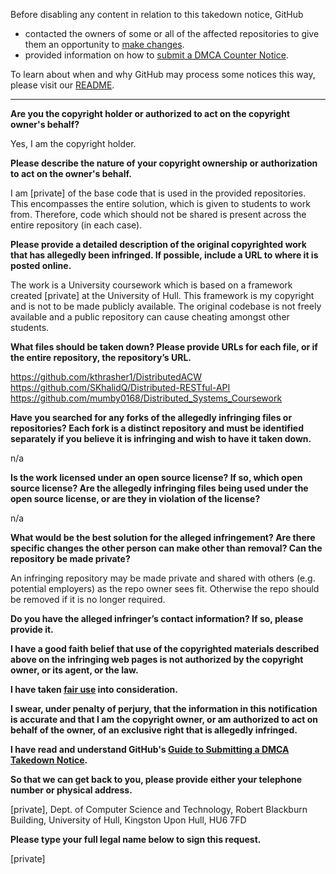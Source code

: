Before disabling any content in relation to this takedown notice, GitHub
- contacted the owners of some or all of the affected repositories to give them an opportunity to [make changes](https://docs.github.com/en/github/site-policy/dmca-takedown-policy#a-how-does-this-actually-work).
- provided information on how to [submit a DMCA Counter Notice](https://docs.github.com/en/articles/guide-to-submitting-a-dmca-counter-notice).

To learn about when and why GitHub may process some notices this way, please visit our [README](https://github.com/github/dmca/blob/master/README.md).

---

**Are you the copyright holder or authorized to act on the copyright owner's behalf?**

Yes, I am the copyright holder.

**Please describe the nature of your copyright ownership or authorization to act on the owner's behalf.**

I am [private] of the base code that is used in the provided repositories.  
This encompasses the entire solution, which is given to students to work from. Therefore, code which should not be shared is present across the entire repository (in each case).

**Please provide a detailed description of the original copyrighted work that has allegedly been infringed. If possible, include a URL to where it is posted online.**

The work is a University coursework which is based on a framework created [private] at the University of Hull. This framework is my copyright and is not to be made publicly available. The original codebase is not freely available and a public repository can cause cheating amongst other students.

**What files should be taken down? Please provide URLs for each file, or if the entire repository, the repository’s URL.**

https://github.com/kthrasher1/DistributedACW  
https://github.com/SKhalidQ/Distributed-RESTful-API  
https://github.com/mumby0168/Distributed_Systems_Coursework

**Have you searched for any forks of the allegedly infringing files or repositories? Each fork is a distinct repository and must be identified separately if you believe it is infringing and wish to have it taken down.**

n/a

**Is the work licensed under an open source license? If so, which open source license? Are the allegedly infringing files being used under the open source license, or are they in violation of the license?**

n/a

**What would be the best solution for the alleged infringement? Are there specific changes the other person can make other than removal? Can the repository be made private?**

An infringing repository may be made private and shared with others (e.g. potential employers) as the repo owner sees fit. Otherwise the repo should be removed if it is no longer required.

**Do you have the alleged infringer’s contact information? If so, please provide it.**

**I have a good faith belief that use of the copyrighted materials described above on the infringing web pages is not authorized by the copyright owner, or its agent, or the law.**

**I have taken <a href="https://www.lumendatabase.org/topics/22">fair use</a> into consideration.**

**I swear, under penalty of perjury, that the information in this notification is accurate and that I am the copyright owner, or am authorized to act on behalf of the owner, of an exclusive right that is allegedly infringed.**

**I have read and understand GitHub's <a href="https://docs.github.com/articles/guide-to-submitting-a-dmca-takedown-notice/">Guide to Submitting a DMCA Takedown Notice</a>.**

**So that we can get back to you, please provide either your telephone number or physical address.**

[private], Dept. of Computer Science and Technology, Robert Blackburn Building, University of Hull, Kingston Upon Hull, HU6 7FD

**Please type your full legal name below to sign this request.**

[private]
